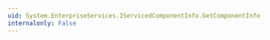 ```yaml
---
uid: System.EnterpriseServices.IServicedComponentInfo.GetComponentInfo(System.Int32@,System.String[]@)
internalonly: False
---
```

